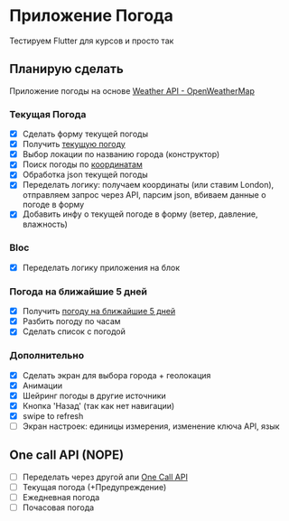 # Приложение Погода
Тестируем Flutter для курсов и просто так

## Планирую сделать
Приложение погоды на основе [Weather API - OpenWeatherMap](https://openweathermap.org/api)

### Текущая Погода
- [x] Сделать форму текущей погоды
- [x] Получить [текущую погоду](https://openweathermap.org/current)
- [x] Выбор локации по названию города (конструктор)
- [x] Поиск погоды по [координатам](https://pub.dev/packages/location)
- [x] Обработка json текущей погоды
- [x] Переделать логику: получаем координаты (или ставим London), отправляем запрос через API, парсим json, вбиваем данные о погоде в форму
- [x] Добавить инфу о текущей погоде в форму (ветер, давление, влажность)
### Bloc
- [x] Переделать логику приложения на блок
### Погода на ближайшие 5 дней
- [x] Получить [погоду на ближайшие 5 дней](https://openweathermap.org/forecast5)
- [x] Разбить погоду по часам
- [x] Сделать список с погодой
### Дополнительно
- [x] Сделать экран для выбора города + геолокация 
- [x] Анимации
- [x] Шейринг погоды в другие источники
- [x] Кнопка 'Назад' (так как нет навигации)
- [x] swipe to refresh
- [ ] Экран настроек: единицы измерения, изменение ключа API, язык

## One call API (NOPE)
- [ ] Переделать через другой апи [One Call API](https://openweathermap.org/api/one-call-api)
- [ ] Текущая погода (+Предупреждение)
- [ ] Ежедневная погода
- [ ] Почасовая погода
